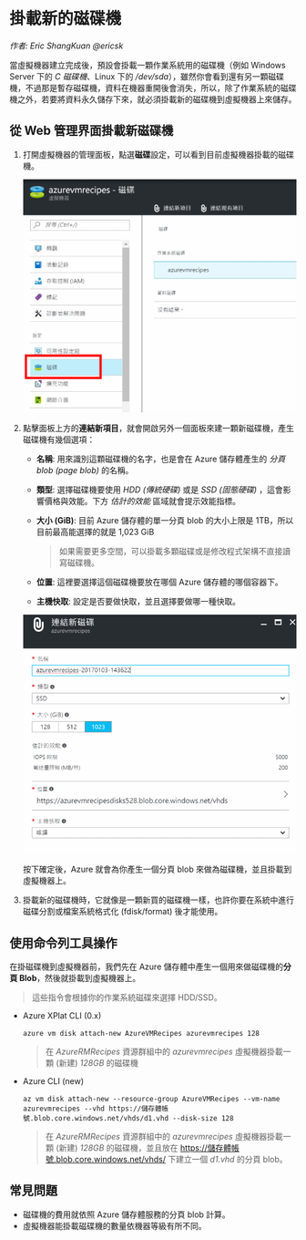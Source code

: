 # 掛載新的磁碟機

_作者: Eric ShangKuan @ericsk_

當虛擬機器建立完成後，預設會掛載一顆作業系統用的磁碟機（例如 Windows Server 下的 _C 磁碟機_、Linux 下的 _/dev/sda_），雖然你會看到還有另一顆磁碟機，不過那是暫存磁碟機，資料在機器重開後會消失，所以，除了作業系統的磁碟機之外，若要將資料永久儲存下來，就必須掛載新的磁碟機到虛擬機器上來儲存。

## 從 Web 管理界面掛載新磁碟機

1. 打開虛擬機器的管理面板，點選**磁碟**設定，可以看到目前虛擬機器掛載的磁碟機。

    ![虛擬機器掛載的磁碟機](images/azure-disk-management.png)

2. 點擊面板上方的**連結新項目**，就會開啟另外一個面板來建一顆新磁碟機，產生磁碟機有幾個選項：

    * **名稱**: 用來識別這顆磁碟機的名字，也是會在 Azure 儲存體產生的 _分頁 blob (page blob)_ 的名稱。

    * **類型**: 選擇磁碟機要使用 _HDD (傳統硬碟)_ 或是 _SSD (固態硬碟)_ ，這會影響價格與效能。下方 _估計的效能_ 區域就會提示效能指標。

    * **大小 (GiB)**: 目前 Azure 儲存體的單一分頁 blob 的大小上限是 1TB，所以目前最高能選擇的就是 1,023 GiB 

        > 如果需要更多空間，可以掛載多顆磁碟或是修改程式架構不直接讀寫磁碟機。

    * **位置**: 這裡要選擇這個磁碟機要放在哪個 Azure 儲存體的哪個容器下。

    * **主機快取**: 設定是否要做快取，並且選擇要做哪一種快取。

    ![建立新的磁碟機](images/azure-disk-newdisk.png)

    按下確定後，Azure 就會為你產生一個分頁 blob 來做為磁碟機，並且掛載到虛擬機器上。

3. 掛載新的磁碟機時，它就像是一顆新買的磁碟機一樣，也許你要在系統中進行磁碟分割或檔案系統格式化 (fdisk/format) 後才能使用。

## 使用命令列工具操作

在掛磁碟機到虛擬機器前，我們先在 Azure 儲存體中產生一個用來做磁碟機的**分頁 Blob**，然後就掛載到虛擬機器上。

> 這些指令會根據你的作業系統磁碟來選擇 HDD/SSD。

* Azure XPlat CLI (0.x)

    ```
    azure vm disk attach-new AzureVMRecipes azurevmrecipes 128
    ```

    > 在 _AzureRMRecipes_ 資源群組中的 _azurevmrecipes_ 虛擬機器掛載一顆 (新建) _128GB_ 的磁碟機 

* Azure CLI (new)

    ```
    az vm disk attach-new --resource-group AzureVMRecipes --vm-name azurevmrecipes --vhd https://儲存體帳號.blob.core.windows.net/vhds/d1.vhd --disk-size 128
    ```

    > 在 _AzureRMRecipes_ 資源群組中的 _azurevmrecipes_ 虛擬機器掛載一顆 (新建) _128GB_ 的磁碟機，並且放在 https://儲存體帳號.blob.core.windows.net/vhds/ 下建立一個 _d1.vhd_ 的分頁 blob。

## 常見問題

* 磁碟機的費用就依照 Azure 儲存體服務的分頁 blob 計算。
* 虛擬機器能掛載磁碟機的數量依機器等級有所不同。
